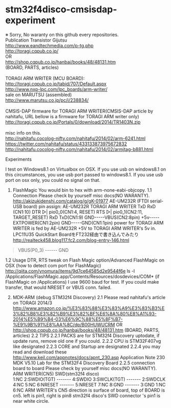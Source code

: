 # stm32f4disco-cmsisdap-experiment
※ Sorry, No waranty on this github every repositories.<BR>
Publication	Transistor Gijutsu<BR>
http://www.eandtechmedia.com/p-tg.php <BR>
http://toragi.cqpub.co.jp/ <BR>
OR <BR>
http://shop.cqpub.co.jp/hanbai/books/48/48131.htm <BR>
(BOARD, PARTS, articles) <BR>
<BR>
TORAGI ARM WRITER (MCU BOARD): <BR> 
http://toragi.cqpub.co.jp/tabid/707/Default.aspx <BR>
http://www.nxp-lpc.com/lpc_boards/arm-writer/ <BR>
sale on MARUTSU (assembled) <BR>
http://www.marutsu.co.jp/pc/i/238834/ <BR>
<BR>
CMSIS-DAP firmware for TORAGI ARM WRITER(CMSIS-DAP article by nahitafu, URL bellow is
a firmware for TORAGI ARM writer only)<BR>
http://toragi.cqpub.co.jp/Portals/0/download/2014/TR1403N.zip <BR>
<BR>
misc info on this.<BR>
http://nahitafu.cocolog-nifty.com/nahitafu/2014/02/arm-6241.html <BR>
https://twitter.com/nahitafu/status/433133873975672832 <BR>
http://nahitafu.cocolog-nifty.com/nahitafu/2014/02/armjtag-b881.html <BR>

Experiments

I test on Windows8.1 on Virtualbox on OSX.
If you use usb on windows8.1 on this circumstances, you use
usb port passed to windows8.1.
If you use usb port on osx only, you could no signal on that.

1. FlashMagic
You would bin to hex with arm-none-eabi-objcopy.
1.1 Connection
Please check by yourself misc docs(NO WARANTY).
http://akizukidenshi.com/catalog/g/gK-01977
AE-UM232R (FTDI serial-USB board)
pin assign:
 AE-UM232R    TORAGI ARM WRITER
 TxD          RxD (CN1:10)
 DTR  ▷|     pio0_0(CN1:4, RESET)
 RTS  ▷|     pio0_1(CN2:11, TARGET_RESET)
 RxD          TxD(CN1:9)
      GND-----VBUS(CN2:8pin)
	  +5v-----EXTPOWER(CN1:2pin)
	  GND-----GND(CN1:1pin)
power for TORAGI ARM WRITER is fed by AE-UM232R +5V to TORAGI ARM WRITER's 5v in.
LPC11U35 QuickStart BoardをFT232経由で書き込んでみたり
http://realteck458.blog117.fc2.com/blog-entry-146.html
> VBUS(P0_3) ------ GND

1.2 Usage
 DTR, RTS tweak on Flash Magic option/Advanced
 FlashMagic on OSX (how to detect com port for FlashMagic)
 http://qiita.com/ynomura/items/9d7ce64585d2e9544f6e
 ls -l /Applications/FlashMagic.app/Contents/Resources/dosdevices/COM*
 (if FlashMagic on /Applications)
 I use 9600 baud for test.
 If you could make transfer, that would NRESET or VBUS conn. failed.

2. MDK-ARM (debug STM32f4 Discovery)
2.1 Please read nahitafu's article on TORAGI 2014/3
http://www.amazon.co.jp/%E3%83%88%E3%83%A9%E3%83%B3%E3%82%B8%E3%82%B9%E3%82%BF%E6%8A%80%E8%A1%93-2014%E5%B9%B4-03%E6%9C%88%E5%8F%B7-%E9%9B%91%E8%AA%8C/dp/B00HUWUCRM
OR 
http://shop.cqpub.co.jp/hanbai/books/48/48131.htm
(BOARD, PARTS, articles)
2.2 TIPS
2.2.1 PACKS are for STM32f4 Discovery uptodate, if update runs, remove old one if you could.
2.2.2 CPU is STM32F407vg like designated
2.2.3 CORE and Startup are designated
2.2.4 you may read and download these
http://www.keil.com/appnotes/docs/apnt_230.asp
Application Note 230
MDK V5.10 Lab for the STM32F4 Discovery Board
2.2.5 connection board to board
Please check by yourself misc docs(NO WARANTY).
ARM WRITER(CN5)      SWD(stm32f4 disco)  
1:NC
2:SWDIO(TGT) ------- 4:SWDIO
3:SWCLK(TGT) ------- 2:SWDCLK
4:NC
5:NC
6:NRESET     ------- 5:NRESET
7:NC
8:GND        ------- 3:GND
                     1:NC
					 6:NC
ARM WRITER's CN5 direction is surface of board, top of BOARD is cn5.
left is pin1, right is pin8
stm32f4 disco's SWD connector 's pin1 is near white circle.
